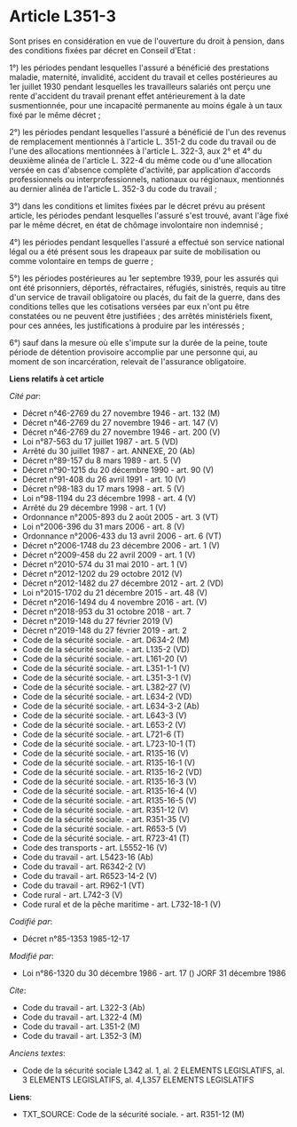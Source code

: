 # Article L351-3

Sont prises en considération en vue de l'ouverture du droit à pension, dans des conditions fixées par décret en Conseil
d'Etat : 

1°) les périodes pendant lesquelles l'assuré a bénéficié des prestations maladie, maternité, invalidité, accident du travail
et celles postérieures au 1er juillet 1930 pendant lesquelles les travailleurs salariés ont perçu une rente d'accident du
travail prenant effet antérieurement à la date susmentionnée, pour une incapacité permanente au moins égale à un taux fixé
par le même décret ; 

2°) les périodes pendant lesquelles l'assuré a bénéficié de l'un des revenus de remplacement mentionnés à l'article L. 351-2
du code du travail ou de l'une des allocations mentionnées à l'article L. 322-3, aux 2° et 4° du deuxième alinéa de l'article
L. 322-4 du même code ou d'une allocation versée en cas d'absence complète d'activité, par application d'accords
professionnels ou interprofessionnels, nationaux ou régionaux, mentionnés au dernier alinéa de l'article L. 352-3 du code du
travail ; 

3°) dans les conditions et limites fixées par le décret prévu au présent article, les périodes pendant lesquelles l'assuré
s'est trouvé, avant l'âge fixé par le même décret, en état de chômage involontaire non indemnisé ; 

4°) les périodes pendant lesquelles l'assuré a effectué son service national légal ou a été présent sous les drapeaux par
suite de mobilisation ou comme volontaire en temps de guerre ; 

5°) les périodes postérieures au 1er septembre 1939, pour les assurés qui ont été prisonniers, déportés, réfractaires,
réfugiés, sinistrés, requis au titre d'un service de travail obligatoire ou placés, du fait de la guerre, dans des conditions
telles que les cotisations versées par eux n'ont pu être constatées ou ne peuvent être justifiées ; des arrêtés ministériels
fixent, pour ces années, les justifications à produire par les intéressés ; 

6°) sauf dans la mesure où elle s'impute sur la durée de la peine, toute période de détention provisoire accomplie par une
personne qui, au moment de son incarcération, relevait de l'assurance obligatoire.

**Liens relatifs à cet article**

_Cité par_:

  - Décret n°46-2769 du 27 novembre 1946 - art. 132 (M)
  - Décret n°46-2769 du 27 novembre 1946 - art. 147 (V)
  - Décret n°46-2769 du 27 novembre 1946 - art. 200 (V)
  - Loi n°87-563 du 17 juillet 1987 - art. 5 (VD)
  - Arrêté du 30 juillet 1987 - art. ANNEXE, 20 (Ab)
  - Décret n°89-157 du 8 mars 1989 - art. 5 (V)
  - Décret n°90-1215 du 20 décembre 1990 - art. 90 (V)
  - Décret n°91-408 du 26 avril 1991 - art. 10 (V)
  - Décret n°98-183 du 17 mars 1998 - art. 5 (V)
  - Loi n°98-1194 du 23 décembre 1998 - art. 4 (V)
  - Arrêté du 29 décembre 1998 - art. 1 (V)
  - Ordonnance n°2005-893 du 2 août 2005 - art. 3 (VT)
  - Loi n°2006-396 du 31 mars 2006 - art. 8 (V)
  - Ordonnance n°2006-433 du 13 avril 2006 - art. 6 (VT)
  - Décret n°2006-1748 du 23 décembre 2006 - art. 1 (V)
  - Décret n°2009-458 du 22 avril 2009 - art. 1 (V)
  - Décret n°2010-574 du 31 mai 2010 - art. 1 (V)
  - Décret n°2012-1202 du 29 octobre 2012 (V)
  - Décret n°2012-1482 du 27 décembre 2012 - art. 2 (VD)
  - Loi n°2015-1702 du 21 décembre 2015 - art. 48 (V)
  - Décret n°2016-1494 du 4 novembre 2016 - art. (V)
  - Décret n°2018-953 du 31 octobre 2018 - art. 7
  - Décret n°2019-148 du 27 février 2019 (V)
  - Décret n°2019-148 du 27 février 2019 - art. 2
  - Code de la sécurité sociale. - art. D634-2 (M)
  - Code de la sécurité sociale. - art. L135-2 (VD)
  - Code de la sécurité sociale. - art. L161-20 (V)
  - Code de la sécurité sociale. - art. L351-1-1 (V)
  - Code de la sécurité sociale. - art. L351-3-1 (V)
  - Code de la sécurité sociale. - art. L382-27 (V)
  - Code de la sécurité sociale. - art. L634-2 (VD)
  - Code de la sécurité sociale. - art. L634-3-2 (Ab)
  - Code de la sécurité sociale. - art. L643-3 (V)
  - Code de la sécurité sociale. - art. L653-2 (V)
  - Code de la sécurité sociale. - art. L721-6 (T)
  - Code de la sécurité sociale. - art. L723-10-1 (T)
  - Code de la sécurité sociale. - art. R135-16 (V)
  - Code de la sécurité sociale. - art. R135-16-1 (V)
  - Code de la sécurité sociale. - art. R135-16-2 (VD)
  - Code de la sécurité sociale. - art. R135-16-3 (V)
  - Code de la sécurité sociale. - art. R135-16-4 (V)
  - Code de la sécurité sociale. - art. R135-16-5 (V)
  - Code de la sécurité sociale. - art. R351-12 (V)
  - Code de la sécurité sociale. - art. R351-35 (V)
  - Code de la sécurité sociale. - art. R653-5 (V)
  - Code de la sécurité sociale. - art. R723-41 (T)
  - Code des transports - art. L5552-16 (V)
  - Code du travail - art. L5423-16 (Ab)
  - Code du travail - art. R6342-2 (V)
  - Code du travail - art. R6523-14-2 (V)
  - Code du travail - art. R962-1 (VT)
  - Code rural - art. L742-3 (V)
  - Code rural et de la pêche maritime - art. L732-18-1 (V)

_Codifié par_:

  - Décret n°85-1353 1985-12-17

_Modifié par_:

  - Loi n°86-1320 du 30 décembre 1986 - art. 17 () JORF 31 décembre 1986

_Cite_:

  - Code du travail - art. L322-3 (Ab)
  - Code du travail - art. L322-4 (M)
  - Code du travail - art. L351-2 (M)
  - Code du travail - art. L352-3 (M)

_Anciens textes_:

  - Code de la sécurité sociale L342 al. 1, al. 2 ELEMENTS LEGISLATIFS, al. 3 ELEMENTS LEGISLATIFS, al. 4,L357 ELEMENTS LEGISLATIFS

**Liens**:

  - TXT_SOURCE: Code de la sécurité sociale. - art. R351-12 (M)
